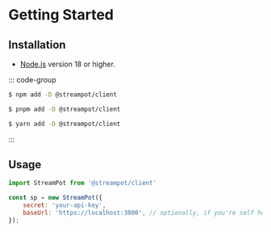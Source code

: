 # Getting Started
## Installation

- [Node.js](https://nodejs.org/) version 18 or higher.

::: code-group

```sh [npm]
$ npm add -D @streampot/client
```

```sh [pnpm]
$ pnpm add -D @streampot/client
```

```sh [yarn]
$ yarn add -D @streampot/client
```

:::

## Usage

```js
import StreamPot from '@streampot/client'

const sp = new StreamPot({
    secret: 'your-api-key',
    baseUrl: 'https://localhost:3000', // optionally, if you're self hosting
});
```
